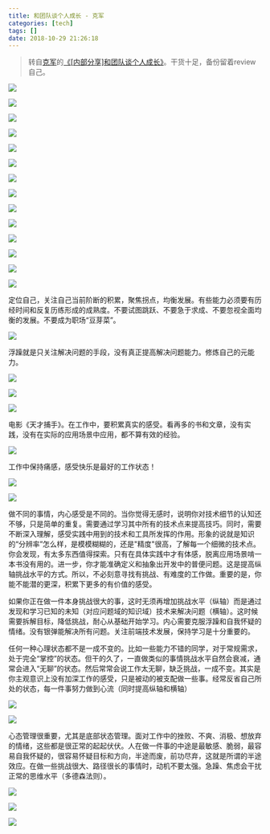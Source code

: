 ```yaml
---
title: 和团队谈个人成长 - 克军
categories: [tech]
tags: []
date: 2018-10-29 21:26:18
---
```


> 转自[克军](https://weibo.com/kejunz)的[《[内部分享]和团队谈个人成长》](https://weibo.com/ttarticle/p/show?id=2309404300456787613157)。干货十足，备份留着review自己。

![](//wyy-static.oss-cn-guangzhou.aliyuncs.com/xx/kejun/1.jpg)

![](//wyy-static.oss-cn-guangzhou.aliyuncs.com/xx/kejun/2.jpg)

![](//wyy-static.oss-cn-guangzhou.aliyuncs.com/xx/kejun/3.jpg)

![](//wyy-static.oss-cn-guangzhou.aliyuncs.com/xx/kejun/4.jpg)

![](//wyy-static.oss-cn-guangzhou.aliyuncs.com/xx/kejun/5.jpg)

![](//wyy-static.oss-cn-guangzhou.aliyuncs.com/xx/kejun/6.jpg)

![](//wyy-static.oss-cn-guangzhou.aliyuncs.com/xx/kejun/7.jpg)

![](//wyy-static.oss-cn-guangzhou.aliyuncs.com/xx/kejun/8.jpg)

![](//wyy-static.oss-cn-guangzhou.aliyuncs.com/xx/kejun/9.jpg)

![](//wyy-static.oss-cn-guangzhou.aliyuncs.com/xx/kejun/10.jpg)

![](//wyy-static.oss-cn-guangzhou.aliyuncs.com/xx/kejun/11.jpg)

![](//wyy-static.oss-cn-guangzhou.aliyuncs.com/xx/kejun/12.jpg)

![](//wyy-static.oss-cn-guangzhou.aliyuncs.com/xx/kejun/13.jpg)

![](//wyy-static.oss-cn-guangzhou.aliyuncs.com/xx/kejun/14.jpg)

定位自己，关注自己当前阶断的积累，聚焦拐点，均衡发展。有些能力必须要有历经时间和反复历练形成的成熟度。不要试图跳跃、不要急于求成、不要忽视全面均衡的发展。不要成为职场“豆芽菜”。

![](//wyy-static.oss-cn-guangzhou.aliyuncs.com/xx/kejun/15.jpg)

浮躁就是只关注解决问题的手段，没有真正提高解决问题能力。修炼自己的元能力。

![](//wyy-static.oss-cn-guangzhou.aliyuncs.com/xx/kejun/16.jpg)

![](//wyy-static.oss-cn-guangzhou.aliyuncs.com/xx/kejun/17.jpg)

![](//wyy-static.oss-cn-guangzhou.aliyuncs.com/xx/kejun/18.jpg)

电影《天才捕手》。在工作中，要积累真实的感受。看再多的书和文章，没有实践，没有在实际的应用场景中应用，都不算有效的经验。

![](//wyy-static.oss-cn-guangzhou.aliyuncs.com/xx/kejun/19.jpg)

工作中保持痛感，感受快乐是最好的工作状态！

![](//wyy-static.oss-cn-guangzhou.aliyuncs.com/xx/kejun/20.jpg)

![](//wyy-static.oss-cn-guangzhou.aliyuncs.com/xx/kejun/21.jpg)

做不同的事情，内心感受是不同的。当你觉得无感时，说明你对技术细节的认知还不够，只是简单的重复。需要通过学习其中所有的技术点来提高技巧。同时，需要不断深入理解，感受实践中用到的技术和工具所发挥的作用。形象的说就是知识的“分辨率”怎么样，是模模糊糊的，还是"精度"很高，了解每一个细微的技术点。你会发现，有太多东西值得探索。只有在具体实践中才有体感，脱离应用场景啃一本书没有用的。进一步，你才能准确定义和抽象出开发中的普便问题。这是提高纵轴挑战水平的方式。所以，不必刻意寻找有挑战、有难度的工作做。重要的是，你能不能潜的更深，积累下更多的有价值的感受。

如果你正在做一件本身挑战很大的事，这时无须再增加挑战水平（纵轴）而是通过发现和学习已知的未知（对应问题域的知识域）技术来解决问题（横轴）。这时候需要拆解目标，降低挑战，耐心从基础开始学习。内心需要克服浮躁和自我怀疑的情绪。没有银弹能解决所有问题。关注前端技术发展，保持学习是十分重要的。

任何一种心理状态都不是一成不变的。比如一些能力不错的同学，对于常规需求，处于完全“掌控”的状态。但干的久了，一直做类似的事情挑战水平自然会衰减，通常会进入“无聊”的状态。然后常常会说工作太无聊，缺乏挑战，一成不变。其实是你主观意识上没有加深工作的感受，只是被动的被支配做一些事。经常反省自己所处的状态，每一件事努力做到心流（同时提高纵轴和横轴）

![](//wyy-static.oss-cn-guangzhou.aliyuncs.com/xx/kejun/22.jpg)

![](//wyy-static.oss-cn-guangzhou.aliyuncs.com/xx/kejun/23.jpg)

心态管理很重要，尤其是底部状态管理。面对工作中的挫败、不爽、消极、想放弃的情绪，这些都是很正常的起起伏伏。人在做一件事的中途是最敏感、脆弱，最容易自我怀疑的，很容易怀疑目标和方向，半途而废，前功尽弃，这就是所谓的半途效应。在做一些挑战很大、路径很长的事情时，动机不要太强。急躁、焦虑会干扰正常的思维水平（多德森法则）。

![](//wyy-static.oss-cn-guangzhou.aliyuncs.com/xx/kejun/24.jpg)

![](//wyy-static.oss-cn-guangzhou.aliyuncs.com/xx/kejun/25.jpg)

![](//wyy-static.oss-cn-guangzhou.aliyuncs.com/xx/kejun/26.jpg)
